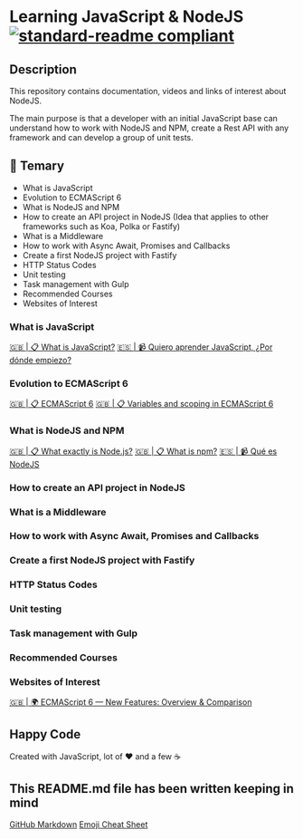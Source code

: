 # Learning JavaScript & NodeJS [![standard-readme compliant](https://img.shields.io/badge/readme%20style-standard-brightgreen.svg?style=flat-square)](https://github.com/RichardLitt/standard-readme)

## Description

This repository contains documentation, videos and links of interest about NodeJS.

The main purpose is that a developer with an initial JavaScript base can understand how to work with NodeJS and NPM, create a Rest API with any framework and can develop a group of unit tests.

## 📖 Temary

* What is JavaScript
* Evolution to ECMAScript 6
* What is NodeJS and NPM
* How to create an API project in NodeJS (Idea that applies to other frameworks such as Koa, Polka or Fastify)
* What is a Middleware
* How to work with Async Await, Promises and Callbacks
* Create a first NodeJS project with Fastify
* HTTP Status Codes
* Unit testing
* Task management with Gulp
* Recommended Courses
* Websites of Interest

### What is JavaScript

[🇬🇧 | 📋 What is JavaScript?](https://developer.mozilla.org/en-US/docs/Learn/JavaScript/First_steps/What_is_JavaScript)
[🇪🇸 | 📹 Quiero aprender JavaScript, ¿Por dónde empiezo?](https://www.youtube.com/watch?v=qTIfgRWGqbE)

### Evolution to ECMAScript 6

[🇬🇧 | 📋 ECMAScript 6](http://ccoenraets.github.io/es6-tutorial/)
[🇬🇧 | 📋 Variables and scoping in ECMAScript 6](http://2ality.com/2015/02/es6-scoping.html)

### What is NodeJS and NPM

[🇬🇧 | 📋 What exactly is Node.js?](https://www.freecodecamp.org/news/what-exactly-is-node-js-ae36e97449f5/)
[🇬🇧 | 📋 What is npm?](https://nodejs.org/en/knowledge/getting-started/npm/what-is-npm/)
[🇪🇸 | 📹 Qué es NodeJS](https://www.youtube.com/watch?v=V17ozHd9ojI)

### How to create an API project in NodeJS

### What is a Middleware

### How to work with Async Await, Promises and Callbacks

### Create a first NodeJS project with Fastify

### HTTP Status Codes

### Unit testing

### Task management with Gulp

### Recommended Courses

### Websites of Interest

[🇬🇧 | 🌍 ECMAScript 6 — New Features: Overview & Comparison](http://es6-features.org/)

## Happy Code

Created with JavaScript, lot of ❤️ and a few ☕️

## This README.md file has been written keeping in mind

[GitHub Markdown](https://guides.github.com/features/mastering-markdown/)
[Emoji Cheat Sheet](https://www.webfx.com/tools/emoji-cheat-sheet/)